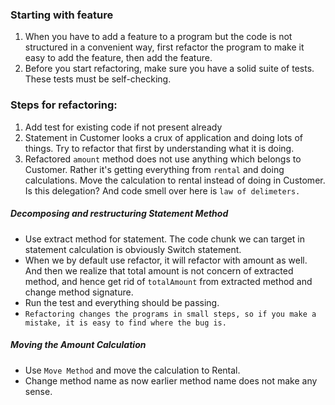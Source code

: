 ### Starting with feature 
1. When you have to add a feature to a program but the code is not structured in a convenient way, first refactor the program to make it easy to add the feature, then add the feature.
2. Before you start refactoring, make sure you have a solid suite of tests. These tests must be self-checking.

### Steps for refactoring: 

1. Add test for existing code if not present already 
2. Statement in Customer looks a crux of application and doing lots of things. Try to refactor that first by understanding what it is doing. 
3. Refactored `amount` method does not use anything which belongs to Customer. Rather it's getting everything from `rental` and doing calculations. Move the calculation to rental instead of doing in Customer. Is this delegation? And code smell over here is `law of delimeters.`  

##### Decomposing and restructuring Statement Method

- Use extract method for statement. The code chunk we can target in statement calculation is obviously Switch statement. 
- When we by default use refactor, it will refactor with amount as well. And then we realize that total amount is not concern of extracted method, and hence get rid of `totalAmount` from extracted method and change method signature. 
- Run the test and everything should be passing. 
- ```Refactoring changes the programs in small steps, so if you make a mistake, it is easy to find where the bug is.```

##### Moving the Amount Calculation

- Use `Move Method` and move the calculation to Rental. 
- Change method name as now earlier method name does not make any sense. 
 


